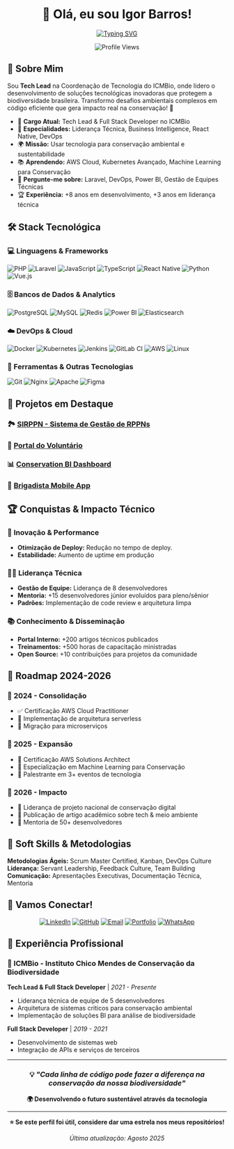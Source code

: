 <div align="center">

# 👋 Olá, eu sou Igor Barros!

[![Typing SVG](https://readme-typing-svg.herokuapp.com?font=Fira+Code&weight=600&size=22&pause=1000&color=2E8B57&center=true&vCenter=true&random=false&width=700&lines=Tech+Lead+%40+ICMBio;Full+Stack+Developer;Business+Intelligence+Specialist;React+Native+Enthusiast;Tecnologia+para+Conservação+Ambiental)](https://git.io/typing-svg)

![Profile Views](https://komarev.com/ghpvc/?username=IgorBarrosIB&color=2E8B57&style=flat-square&label=Visitantes+do+Perfil)

</div>

## 🌿 Sobre Mim

Sou **Tech Lead** na Coordenação de Tecnologia do ICMBio, onde lidero o desenvolvimento de soluções tecnológicas inovadoras que protegem a biodiversidade brasileira. Transformo desafios ambientais complexos em código eficiente que gera impacto real na conservação! 🌱

- 🏢 **Cargo Atual:** Tech Lead & Full Stack Developer no ICMBio
- 🎯 **Especialidades:** Liderança Técnica, Business Intelligence, React Native, DevOps
- 🌍 **Missão:** Usar tecnologia para conservação ambiental e sustentabilidade
- 📚 **Aprendendo:** AWS Cloud, Kubernetes Avançado, Machine Learning para Conservação
- 💬 **Pergunte-me sobre:** Laravel, DevOps, Power BI, Gestão de Equipes Técnicas
- 🏆 **Experiência:** +8 anos em desenvolvimento, +3 anos em liderança técnica

## 🛠️ Stack Tecnológica

### 💻 Linguagens & Frameworks
![PHP](https://img.shields.io/badge/PHP-777BB4?style=for-the-badge&logo=php&logoColor=white)
![Laravel](https://img.shields.io/badge/Laravel-FF2D20?style=for-the-badge&logo=laravel&logoColor=white)
![JavaScript](https://img.shields.io/badge/JavaScript-F7DF1E?style=for-the-badge&logo=javascript&logoColor=black)
![TypeScript](https://img.shields.io/badge/TypeScript-007ACC?style=for-the-badge&logo=typescript&logoColor=white)
![React Native](https://img.shields.io/badge/React_Native-20232A?style=for-the-badge&logo=react&logoColor=61DAFB)
![Python](https://img.shields.io/badge/Python-3776AB?style=for-the-badge&logo=python&logoColor=white)
![Vue.js](https://img.shields.io/badge/Vue.js-35495E?style=for-the-badge&logo=vue.js&logoColor=4FC08D)

### 🗄️ Bancos de Dados & Analytics
![PostgreSQL](https://img.shields.io/badge/PostgreSQL-316192?style=for-the-badge&logo=postgresql&logoColor=white)
![MySQL](https://img.shields.io/badge/MySQL-4479A1?style=for-the-badge&logo=mysql&logoColor=white)
![Redis](https://img.shields.io/badge/Redis-DC382D?style=for-the-badge&logo=redis&logoColor=white)
![Power BI](https://img.shields.io/badge/Power%20BI-F2C811?style=for-the-badge&logo=powerbi&logoColor=black)
![Elasticsearch](https://img.shields.io/badge/Elasticsearch-005571?style=for-the-badge&logo=elasticsearch&logoColor=white)

### ☁️ DevOps & Cloud
![Docker](https://img.shields.io/badge/Docker-2496ED?style=for-the-badge&logo=docker&logoColor=white)
![Kubernetes](https://img.shields.io/badge/Kubernetes-326CE5?style=for-the-badge&logo=kubernetes&logoColor=white)
![Jenkins](https://img.shields.io/badge/Jenkins-D24939?style=for-the-badge&logo=jenkins&logoColor=white)
![GitLab CI](https://img.shields.io/badge/GitLab%20CI-FCA326?style=for-the-badge&logo=gitlab&logoColor=white)
![AWS](https://img.shields.io/badge/AWS-232F3E?style=for-the-badge&logo=amazon-aws&logoColor=white)
![Linux](https://img.shields.io/badge/Linux-FCC624?style=for-the-badge&logo=linux&logoColor=black)

### 🔧 Ferramentas & Outras Tecnologias
![Git](https://img.shields.io/badge/Git-F05032?style=for-the-badge&logo=git&logoColor=white)
![Nginx](https://img.shields.io/badge/Nginx-009639?style=for-the-badge&logo=nginx&logoColor=white)
![Apache](https://img.shields.io/badge/Apache-D22128?style=for-the-badge&logo=apache&logoColor=white)
![Figma](https://img.shields.io/badge/Figma-F24E1E?style=for-the-badge&logo=figma&logoColor=white)

## 🌱 Projetos em Destaque

### 🏞️ [SIRPPN - Sistema de Gestão de RPPNs](https://github.com/IgorBarrosIB/sirppn)
### 👥 [Portal do Voluntário](https://github.com/IgorBarrosIB/portal-voluntario)
### 📊 [Conservation BI Dashboard](https://github.com/IgorBarrosIB/conservation-bi)
### 🚨 [Brigadista Mobile App](https://github.com/IgorBarrosIB/brigadista-app)

## 🏆 Conquistas & Impacto Técnico

### 🚀 **Inovação & Performance**
- **Otimização de Deploy:** Redução no tempo de deploy.
- **Estabilidade:** Aumento de uptime em produção

### 👨‍💼 **Liderança Técnica**
- **Gestão de Equipe:** Liderança de 8 desenvolvedores
- **Mentoria:** +15 desenvolvedores júnior evoluídos para pleno/sênior
- **Padrões:** Implementação de code review e arquitetura limpa

### 📚 **Conhecimento & Disseminação**
- **Portal Interno:** +200 artigos técnicos publicados
- **Treinamentos:** +500 horas de capacitação ministradas
- **Open Source:** +10 contribuições para projetos da comunidade

## 🎯 Roadmap 2024-2026

### 📅 **2024 - Consolidação**
- ✅ Certificação AWS Cloud Practitioner
- 🔄 Implementação de arquitetura serverless
- 🔄 Migração para microserviços

### 📅 **2025 - Expansão**
- 🎯 Certificação AWS Solutions Architect
- 🎯 Especialização em Machine Learning para Conservação
- 🎯 Palestrante em 3+ eventos de tecnologia

### 📅 **2026 - Impacto**
- 🎯 Liderança de projeto nacional de conservação digital
- 🎯 Publicação de artigo acadêmico sobre tech & meio ambiente
- 🎯 Mentoria de 50+ desenvolvedores

## 🌟 Soft Skills & Metodologias

**Metodologias Ágeis:** Scrum Master Certified, Kanban, DevOps Culture
**Liderança:** Servant Leadership, Feedback Culture, Team Building
**Comunicação:** Apresentações Executivas, Documentação Técnica, Mentoria

## 🤝 Vamos Conectar!

<div align="center">

[![LinkedIn](https://img.shields.io/badge/LinkedIn-0077B5?style=for-the-badge&logo=linkedin&logoColor=white)](https://linkedin.com/in/igor-barros14)
[![GitHub](https://img.shields.io/badge/GitHub-100000?style=for-the-badge&logo=github&logoColor=white)](https://github.com/IgorBarrosIB)
[![Email](https://img.shields.io/badge/Email-D14836?style=for-the-badge&logo=gmail&logoColor=white)](mailto:igorbarrosib@gmail.com)
[![Portfolio](https://img.shields.io/badge/Portfolio-24292e?style=for-the-badge&logo=github&logoColor=white)](https://igorbarros.netlify.app/)
[![WhatsApp](https://img.shields.io/badge/WhatsApp-25D366?style=for-the-badge&logo=whatsapp&logoColor=white)](https://wa.me/5561991209545)

</div>

## 💼 Experiência Profissional

### 🏢 ICMBio - Instituto Chico Mendes de Conservação da Biodiversidade
**Tech Lead & Full Stack Developer** | *2021 - Presente*
- Liderança técnica de equipe de 5 desenvolvedores
- Arquitetura de sistemas críticos para conservação ambiental
- Implementação de soluções BI para análise de biodiversidade

**Full Stack Developer** | *2019 - 2021*
- Desenvolvimento de sistemas web 
- Integração de APIs e serviços de terceiros

---

<div align="center">
  
  ### 💡 *"Cada linha de código pode fazer a diferença na conservação da nossa biodiversidade"*
  
  **🌍 Desenvolvendo o futuro sustentável através da tecnologia**
    
</div>

---

<div align="center">

**⭐ Se este perfil foi útil, considere dar uma estrela nos meus repositórios!**

*Última atualização: Agosto 2025*

</div>
